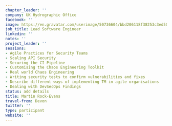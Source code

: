 ```yaml
---
chapter_leader: ''
company: UK Hydrographic Office
facebook: ''
image: https://en.gravatar.com/userimage/50736604/bbd206118f38253c3ed509aacba47106.jpg
job_title: Lead Software Engineer
linkedin: ''
notes: ''
project_leader: ''
sessions:
- Agile Practices for Security Teams
- Scaling API Security
- Securing the CI Pipeline
- Customising the Chaos Engineering Toolkit
- Real world Chaos Engineering
- Writing security tests to confirm vulnerabilities and fixes
- Describe different ways of implementing TM in agile organisations
- Dealing with DevSecOps Findings
status: add details
title: Martin Rock-Evans
travel-from: Devon
twitter: ''
type: participant
website: ''
---
```


<!-- put more details about participant here -->
